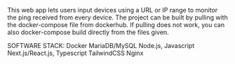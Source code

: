 This web app lets users input devices using a URL or IP range to monitor the ping received from every device.
The project can be built by pulling with the docker-compose file from dockerhub. If pulling does not work, you can also docker-compose build directly from the files given.

SOFTWARE STACK:
Docker
MariaDB/MySQL
Node.js, Javascript
Next.js/React.js, Typescript
TailwindCSS
Nginx

